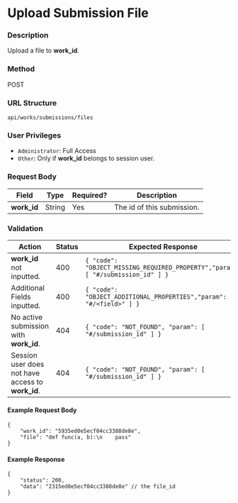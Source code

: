 Upload Submission File
===
### Description
Upload a file to **work_id**.

### Method
POST

### URL Structure
`api/works/submissions/files`

### User Privileges
* `Administrator`: Full Access
* `Other`: Only if **work_id** belongs to session user.

### Request Body
| Field             | Type   | Required? | Description                |
|-------------------|--------|-----------|----------------------------|
| **work_id** | String | Yes       | The id of this submission. |

### Validation
| Action                                            | Status | Expected Response                                                               |
|---------------------------------------------------|--------|---------------------------------------------------------------------------------|
| **work_id** not inputted.                         | 400    | `{ "code": "OBJECT_MISSING_REQUIRED_PROPERTY","param": [ "#/submission_id" ] }` |
| Additional Fields inputted.                       | 400    | `{ "code": "OBJECT_ADDITIONAL_PROPERTIES","param": [ "#/<field>" ] }`           |
| No active submission with **work_id**.            | 404    | `{ "code": "NOT_FOUND", "param": [ "#/submission_id" ] }`                       |
| Session user does not have access to **work_id**. | 404    | `{ "code": "NOT_FOUND", "param": [ "#/submission_id" ] }`                       |

#### Example Request Body
```
{
    "work_id": "5935ed0e5ecf04cc3388de8e",
    "file": "def func(a, b):\n    pass"
}
```
#### Example Response
```
{
    "status": 200,
    "data": "2315ed0e5ecf04cc3388de8e" // the file_id
}
```

